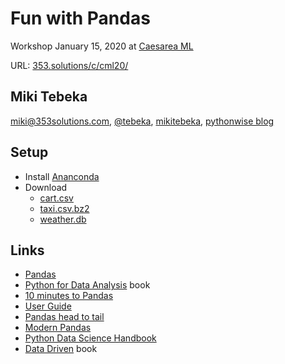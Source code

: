 # Fun with Pandas

Workshop January 15, 2020 at [Caesarea ML](https://www.meetup.com/Caesarea-Machine-Learning/events/267200940/)

URL: [353.solutions/c/cml20/](http://353.solutions/c/cml/)


## Miki Tebeka
<i class="far fa-envelope"></i> [miki@353solutions.com](mailto:miki@353solutions.com), <i class="fab fa-twitter"></i> [@tebeka](https://twitter.com/tebeka), <i class="fab fa-linkedin-in"></i> [mikitebeka](https://www.linkedin.com/in/mikitebeka/), <i class="fab fa-blogger-b"></i> [pythonwise blog](http://pythonwise.blogspot.com/)


## Setup

- Install [Ananconda](https://www.anaconda.com/distribution/#download-section)
- Download
    - [cart.csv](cart.csv)
    - [taxi.csv.bz2][taxi]
    - [weather.db](weather.db)

[taxi]: http://www.353.solutions/c/data/taxi.csv.bz2

## Links
- [Pandas](https://pandas.pydata.org/)
- [Python for Data Analysis](https://www.oreilly.com/library/view/python-for-data/9781491957653/) book
- [10 minutes to Pandas](https://pandas.pydata.org/pandas-docs/stable/getting_started/10min.html)
- [User Guide](https://pandas.pydata.org/pandas-docs/stable/user_guide/index.html)
- [Pandas head to tail](https://github.com/TomAugspurger/pandas-head-to-tail/blob/master/notebooks/00-README.ipynb)
- [Modern Pandas](https://tomaugspurger.github.io/modern-1-intro.html)
- [Python Data Science Handbook](https://jakevdp.github.io/PythonDataScienceHandbook/)
- [Data Driven](https://www.amazon.com/Data-Driven-DJ-Patil-ebook/dp/B00SXHFTAS) book
